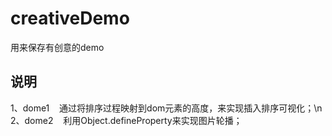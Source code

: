 # creativeDemo
用来保存有创意的demo
 
说明
----
1、dome1    通过将排序过程映射到dom元素的高度，来实现插入排序可视化；\n
2、dome2    利用Object.defineProperty来实现图片轮播；
